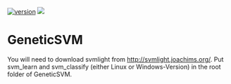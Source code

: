 [![version](https://img.shields.io/github/license/texttechnologylab/GeneticSVM)]()
[![](https://jitpack.io/v/texttechnologylab/GeneticSVM.svg)](https://jitpack.io/#texttechnologylab/GeneticSVM)

# GeneticSVM
You will need to download svmlight from http://svmlight.joachims.org/.
Put svm_learn and svm_classify (either Linux or Windows-Version) in the root folder of GeneticSVM.
